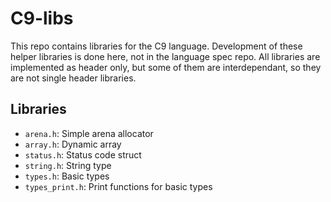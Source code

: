 # C9-libs
 
This repo contains libraries for the C9 language. Development of these helper libraries is done here, not in the language spec repo.
All libraries are implemented as header only, but some of them are interdependant, so they are not single header libraries.

## Libraries

- `arena.h`: Simple arena allocator
- `array.h`: Dynamic array
- `status.h`: Status code struct
- `string.h`: String type
- `types.h`: Basic types
- `types_print.h`: Print functions for basic types
